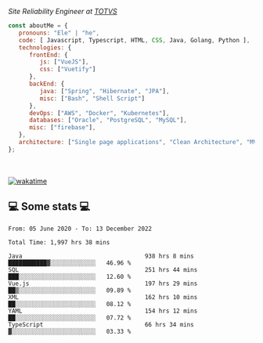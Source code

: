 <p><em>Site Reliability Engineer at <a href="https://www.totvs.com/">TOTVS</a></br>
</em></p>


```javascript
const aboutMe = {
   pronouns: "Ele" | "he",
   code: [ Javascript, Typescript, HTML, CSS, Java, Golang, Python ],
   technologies: {
      frontEnd: {
         js: ["VueJS"],
         css: ["Vuetify"]
      },
      backEnd: {
         java: ["Spring", "Hibernate", "JPA"],
         misc: ["Bash", "Shell Script"]
      },
      devOps: ["AWS", "Docker", "Kubernetes"],
      databases: ["Oracle", "PostgreSQL", "MySQL"],
      misc: ["firebase"],
   },
   architecture: ["Single page applications", "Clean Architecture", "MVC", "Microservices"],
};
```
</br></br>
[![wakatime](https://wakatime.com/badge/user/a3a8ed06-d304-4d6b-bc86-4adc418cdea7.svg)](https://wakatime.com/@a3a8ed06-d304-4d6b-bc86-4adc418cdea7)
<h2>💻 Some stats 💻</h2>

<!--START_SECTION:waka-->

```text
From: 05 June 2020 - To: 13 December 2022

Total Time: 1,997 hrs 38 mins

Java                                   938 hrs 8 mins  ███████████▓░░░░░░░░░░░░░   46.96 %
SQL                                    251 hrs 44 mins ███░░░░░░░░░░░░░░░░░░░░░░   12.60 %
Vue.js                                 197 hrs 29 mins ██▒░░░░░░░░░░░░░░░░░░░░░░   09.89 %
XML                                    162 hrs 10 mins ██░░░░░░░░░░░░░░░░░░░░░░░   08.12 %
YAML                                   154 hrs 12 mins ██░░░░░░░░░░░░░░░░░░░░░░░   07.72 %
TypeScript                             66 hrs 34 mins  ▓░░░░░░░░░░░░░░░░░░░░░░░░   03.33 %
```

<!--END_SECTION:waka-->
